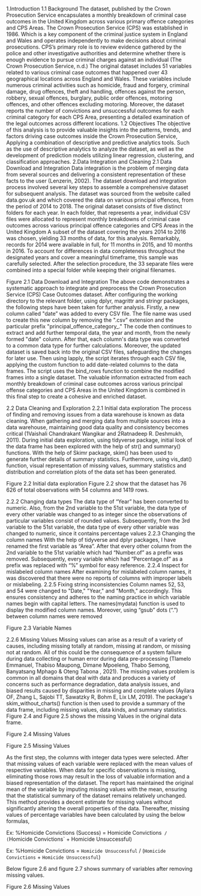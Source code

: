 1.Introduction
1.1 Background
The dataset, published by the Crown Prosecution Service encapsulates a monthly breakdown of criminal case outcomes in the United Kingdom across various primary offence categories and CPS Areas. The Crown Prosecution Service (CPS) was established in 1986. Which is a key component of the criminal justice system in England and Wales and operates independently to make decisions about criminal prosecutions. CPS’s primary role is to review evidence gathered by the police and other investigative authorities and determine whether there is enough evidence to pursue criminal charges against an individual (The Crown Prosecution Service, n.d.)
The original dataset includes 51 variables related to various criminal case outcomes that happened over 43 geographical locations across England and Wales. These variables include numerous criminal activities such as homicide, fraud and forgery, criminal damage, drug offences, theft and handling, offences against the person, robbery, sexual offences, burglary, public order offences, motoring offences, and other offences excluding motoring. Moreover, the dataset reports the number of convictions and unsuccessful outcomes for each criminal category for each CPS Area, presenting a detailed examination of the legal outcomes across different locations.
1.2 Objectives
The objective of this analysis is to provide valuable insights into the patterns, trends, and factors driving case outcomes inside the Crown Prosecution Service, Applying a combination of descriptive and predictive analytics tools. Such as the use of descriptive analytics to analyze the dataset, as well as the development of prediction models utilizing linear regression, clustering, and classification approaches.
2.Data Integration and Cleaning
2.1 Data Download and Integration
Data integration is the problem of merging data from several sources and delivering a consistent representation of these facts to the user (Lenzerin, 2002). The dataset download and integration process involved several key steps to assemble a comprehensive dataset for subsequent analysis. The dataset was sourced from the website called data.gov.uk and which covered the data on various principal offences, from the period of 2014 to 2018. The original dataset consists of five distinct folders for each year. In each folder, that represents a year, individual CSV files were allocated to represent monthly breakdowns of criminal case outcomes across various principal offence categories and CPS Areas in the United Kingdom
A subset of the dataset covering the years 2014 to 2016 was chosen, yielding 33 months of data, for this analysis. Remarkably, records for 2014 were available in full, for 11 months in 2015, and 10 months in 2016. To account for differences in data completeness throughout the designated years and cover a meaningful timeframe, this sample was carefully selected. After the selection procedure, the 33 separate files were combined into a special folder while keeping their original filenames. 
 
Figure 2.1 Data Download and Integration
The above code demonstrates a systematic approach to integrate and preprocess the Crown Prosecution Service (CPS) Case Outcomes dataset. After configuring the working directory to the relevant folder, using dplyr, magrittr and stringr packages, the following steps have been taken for further analysis. Firstly, a new column called "date” was added to every CSV file. The file name was used to create this new column by removing the ".csv" extension and the particular prefix "principal_offence_category_." The code then continues to extract and add further temporal data, the year and month, from the newly formed "date" column. After that, each column's data type was converted to a common data type for further calculations. Moreover, the updated dataset is saved back into the original CSV files, safeguarding the changes for later use. Then using lapply, the script
iterates through each CSV file, applying the custom function to add date-related columns to the data frames. The script uses the bind_rows function to combine the modified frames into a single dataset. The valuable information extracted from each monthly breakdown of criminal case outcomes across various principal offense categories and CPS Areas in the United Kingdom is combined in this final step to create a cohesive and enriched dataset.

2.2 Data Cleaning and Exploration
2.2.1 Initial data exploration
The process of finding and removing issues from a data warehouse is known as data cleaning. When gathering and merging data from multiple sources into a data warehouse, maintaining good data quality and consistency becomes critical (1Vaishali Chandrakant Wangikar and 2Ratnadeep R. Deshmukh, 2011). During initial data exploration, using tidyverse package, initial look of the data frame has been explored with the help of str() and summary() functions. With the help of Skimr package, skim() has been used to generate further details of summary statistics. Furthermore, using vis_dat() function, visual representation of missing values, summary statistics and distribution and correlation plots of the data set has been generated.  
 
Figure 2.2 Initial data exploration
Figure 2.2 show that the dataset has 76 626 of total observations with 54 columns and 1419 rows. 

2.2.2	Changing data types
The data type of “Year” has been converted to numeric. Also, from the 2nd variable to the 51st variable, the data type of every other variable was changed to as integer since the observations of particular variables consist of rounded values. Subsequently, from the 3rd variable to the 51st variable, the data type of every other variable was changed to numeric, since it contains percentage values
2.2.3	Changing the column names
With the help of tidyverse and dplyr packages, I have renamed the first variable as “Area”. After that every other column from the 2nd variable to the 51st variable which had “Number.of” as a prefix was removed. Subsequently, every variable which had “Percentage.of” as a prefix was replaced with “%” symbol for easy reference.
2.2.4	Inspect for mislabeled column names
After examining for mislabeled column names, it was discovered that there were no reports of columns with improper labels or mislabeling.
2.2.5	Fixing string inconsistencies 
Column names 52, 53, and 54 were changed to "Date," "Year," and "Month," accordingly. This ensures consistency and adheres to the naming practice in which variable names begin with capital letters. The names(mydata) function is used to display the modified column names. Moreover, using “gsub” dots (“.”) between column names were removed
 
Figure 2.3 Variable Names

2.2.6	Missing Values
Missing values can arise as a result of a variety of causes, including missing totally at random, missing at random, or missing not at random. All of this could be the consequence of a system failure during data collecting or human error during data pre-processing (Tlamelo Emmanuel, Thabiso Maupong, Dimane Mpoeleng, Thabo Semong, Banyatsang Mphago & Oteng Tabona , 2021). The missing values problem is common in all domains that deal with data and produces a variety of concerns such as performance degradation, data analysis issues, and biased results caused by disparities in missing and complete values (Ayilara OF, Zhang L, Sajobi TT, Sawatzky R, Bohm E, Lix LM, 2019). The package's skim_without_charts() function is then used to provide a summary of the data frame, including missing values, data kinds, and summary statistics. Figure 2.4 and Figure 2.5 shows the missing Values in the original data frame.
 
 Figure 2.4 Missing Values

 Figure 2.5 Missing Values


As the first step, the columns with integer data types were selected. After that missing values of each variable were replaced with the mean values of respective variables. When data for specific observations is missing, eliminating those rows may result in the loss of valuable information and a biased representation of the dataset. The report has maintained the original mean of the variable by imputing missing values with the mean, ensuring that the statistical summary of the dataset remains relatively unchanged. This method provides a decent estimate for missing values without significantly altering the overall properties of the data. Thereafter, missing values of percentage variables have been calculated by using the below formulas,

Ex: %Homicide Convictions (Success) = Homicide Convictions` / (`Homicide Convictions` +                                                                                                                             Homicide Unsuccessful)

Ex: %Homicide Convictions = `Homicide Unsuccessful` / (`Homicide Convictions` + `Homicide Unsuccessful`)

Below figure 2.6 and figure 2.7 shows summary of variables after removing missing values. 
  
 
Figure 2.6 Missing Values

